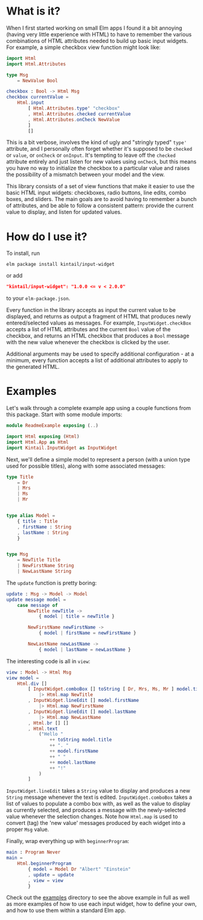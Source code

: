 # What is it?

When I first started working on small Elm apps I found it a bit annoying (having
very little experience with HTML) to have to remember the various combinations
of HTML attributes needed to build up basic input widgets. For example, a simple
checkbox view function might look like:

```elm
import Html
import Html.Attributes

type Msg
    = NewValue Bool

checkbox : Bool -> Html Msg
checkbox currentValue =
    Html.input
        [ Html.Attributes.type' "checkbox"
        , Html.Attributes.checked currentValue
        , Html.Attributes.onCheck NewValue
        ]
        []
```

This is a bit verbose, involves the kind of ugly and "stringly typed" `type'`
attribute, and I personally often forget whether it's supposed to be `checked`
or `value`, or `onCheck` or `onInput`. It's tempting to leave off the `checked`
attribute entirely and just listen for new values using `onCheck`, but this
means you have no way to initialize the checkbox to a particular value and
raises the possibility of a mismatch between your model and the view.

This library consists of a set of view functions that make it easier to use the
basic HTML input widgets: checkboxes, radio buttons, line edits, combo boxes,
and sliders. The main goals are to avoid having to remember a bunch of
attributes, and be able to follow a consistent pattern: provide the current
value to display, and listen for updated values.

# How do I use it?

To install, run

```
elm package install kintail/input-widget
```

or add

```json
"kintail/input-widget": "1.0.0 <= v < 2.0.0"
```

to your `elm-package.json`.

Every function in the library accepts as input the current value to be
displayed, and returns as output a fragment of HTML that produces newly
entered/selected values as messages. For example, `InputWidget.checkBox` accepts
a list of HTML attributes and the current `Bool` value of the checkbox, and
returns an HTML checkbox that produces a `Bool` message with the new value
whenever the checkbox is clicked by the user.

Additional arguments may be used to specify additional configuration - at a
minimum, every function accepts a list of additional attributes to apply to the
generated HTML.

# Examples

Let's walk through a complete example app using a couple functions from this
package. Start with some module imports:

```elm
module ReadmeExample exposing (..)

import Html exposing (Html)
import Html.App as Html
import Kintail.InputWidget as InputWidget
```

Next, we'll define a simple model to represent a person (with a union type used
for possible titles), along with some associated messages:

```elm
type Title
    = Dr
    | Mrs
    | Ms
    | Mr


type alias Model =
    { title : Title
    , firstName : String
    , lastName : String
    }


type Msg
    = NewTitle Title
    | NewFirstName String
    | NewLastName String
```

The `update` function is pretty boring:

```elm
update : Msg -> Model -> Model
update message model =
    case message of
        NewTitle newTitle ->
            { model | title = newTitle }

        NewFirstName newFirstName ->
            { model | firstName = newFirstName }

        NewLastName newLastName ->
            { model | lastName = newLastName }
```

The interesting code is all in `view`:

```elm
view : Model -> Html Msg
view model =
    Html.div []
        [ InputWidget.comboBox [] toString [ Dr, Mrs, Ms, Mr ] model.title
            |> Html.map NewTitle
        , InputWidget.lineEdit [] model.firstName
            |> Html.map NewFirstName
        , InputWidget.lineEdit [] model.lastName
            |> Html.map NewLastName
        , Html.br [] []
        , Html.text
            ("Hello "
                ++ toString model.title
                ++ ". "
                ++ model.firstName
                ++ " "
                ++ model.lastName
                ++ "!"
            )
        ]
```

`InputWidget.lineEdit` takes a `String` value to display and produces a new
`String` message whenever the text is edited. `InputWidget.comboBox` takes a
list of values to populate a combo box with, as well as the value to display as
currently selected, and produces a message with the newly-selected value
whenever the selection changes. Note how `Html.map` is used to convert (tag) the
'new value' messages produced by each widget into a proper `Msg` value.

Finally, wrap everything up with `beginnerProgram`:

```elm
main : Program Never
main =
    Html.beginnerProgram
        { model = Model Dr "Albert" "Einstein"
        , update = update
        , view = view
        }
```

Check out the [examples](https://github.com/kintail/input-widget/tree/1.0.2/examples)
directory to see the above example in full as well as more examples of how to
use each input widget, how to define your own, and how to use them within a
standard Elm app.
